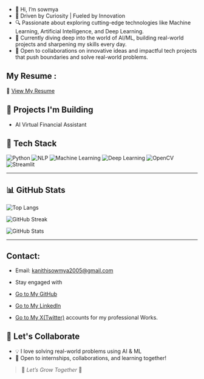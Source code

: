 - 👋 Hi, I’m sowmya
- 🚀 Driven by Curiosity | Fueled by Innovation
- 🔍 Passionate about exploring cutting-edge technologies like Machine Learning, Artificial Intelligence, and Deep Learning.
- 🌱 Currently diving deep into the world of AI/ML, building real-world projects and sharpening my skills every day.
- 🤝 Open to collaborations on innovative ideas and impactful tech projects that push boundaries and solve real-world problems.

## My Resume :
📄 [View My Resume](https://github.com/sowmya13531/sowmya13531/blob/main/Sowmya%20Kanithi%20Resume.pdf)

## 💼 Projects I'm Building
- AI Virtual Financial Assistant
    
## 🧠 Tech Stack
![Python](https://img.shields.io/badge/-Python-3776AB?logo=python&logoColor=white&style=for-the-badge)
![NLP](https://img.shields.io/badge/-Streamlit-FF4B4B?style=for-the-badge)
![Machine Learning](https://img.shields.io/badge/-MachineLearning-150458?logo=MachineLearning&logoColor=white&style=for-the-badge)
![Deep Learning](https://img.shields.io/badge/-Deep--Learning-F7931E?logo=scikit-learn&logoColor=white&style=for-the-badge)
![OpenCV](https://img.shields.io/badge/-OpenCV-5C3EE8?logo=opencv&logoColor=white&style=for-the-badge)
![Streamlit](https://img.shields.io/badge/-Streamlit-000000?logo=streamlit&logoColor=white&style=for-the-badge)

---

## 📊 GitHub Stats

![Top Langs](https://github-readme-stats.vercel.app/api/top-langs/?username=sowmya13531&layout=compact&theme=radical)

![GitHub Streak](https://github-readme-streak-stats.herokuapp.com/?user=sowmya13531&theme=radical)

![GitHub Stats](https://github-readme-stats.vercel.app/api?username=sowmya13531&show_icons=true&theme=radical&include_all_commits=true&custom_title=Sowmya's%20GitHub%20Stats)



---

## Contact:

- Email: kanithisowmya2005@gmail.com

- Stay engaged with
- [Go to My GitHub](https://github.com/sowmya13531)
- [Go to My LinkedIn](https://www.linkedin.com/in/sowmya-kanithi)
- [Go to My X(Twitter)](https://x.com/kanithisowmyaa) accounts for my professional Works.
  

## 🤝 Let's Collaborate
- 💡 I love solving real-world problems using AI & ML
- 🤝 Open to internships, collaborations, and learning together!


> 🌱 *Let’s Grow Together* 🌿
